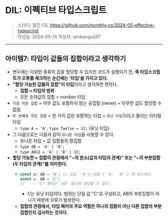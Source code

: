 # DIL: 이펙티브 타입스크립트

> 스터디: 월간 CS, https://github.com/monthly-cs/2024-05-effective-typescript  
> 작성일: 2024-05-14
> 작성자: iamkanguk97

---

## 아이템7: 타입이 값들의 집합이라고 생각하기

- 변수에는 다양한 종류의 값을 할당할 수 있지만 코드가 실행되기 전, **즉 타입스크립트가 오류를 체크하는 순간에는 '타입'을 가지고 있다.**
- **"할당 가능한 값들의 집합"이 타입**이라고 생각하면 편하다.
  - **집합 = 타입의 범위**
  - 모든 숫자값의 집합 = number 타입
- `가장 작은 집합` = 아무 값도 포함하지 않는 공집합 (never) = 아무런 값도 할당할 수 없음
- `두 번째로 작은 집합` = 한 가지 값만 포함하는 타입 = `유닛 타입`이라고 불리는 리터럴 타입
  - `type A = 'A'`, `type Twelve = 12;` (유닛 타입)
- 그 다음으로는 다음과 같이 `유니온 타입`을 사용할 수 있다.
  - 유니온 타입 = 값 집합들의 합집합
  - `type AB = 'A' | 'B';`
  - `type AB12 = 'A' | 'B' | 12;`
- **할당 가능한 = 집합의 관점에서 "~의 원소(값과 타입의 관계)" 또는 "~의 부분집합 (두 타입의 관계)"를 의미한다.**
  - ```typescript
    const a: AB = 'A'; // 정상. 'A'는 집합 { 'A', 'B' } 의 원소이다.
    const c: AB = 'C';
    //    ~ "C" 형식은 'AB' 형식에 할당할 수 없다.
    ```
    - C는 유닛 타입이다. 범위는 단일 값 "C"로 구성되고, AB의 부분집합이 아니기 때문에 오류가 발생한다.
  - **집합의 관점에서, 타입 체커의 주요 역할은 하나의 집합이 아닌 다른 집합의 부분 집합인지 검사하는 것이다.**
